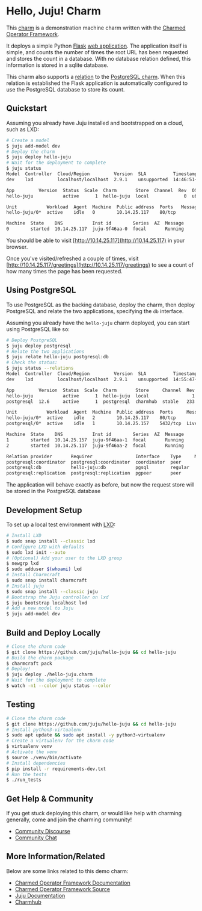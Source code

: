 # Hello, Juju! Charm

This [charm](https://charmhub.io/hello-juju) is a demonstration machine charm
written with the [Charmed Operator Framework](https://github.com/canonical/operator).

It deploys a simple Python [Flask](https://flask.palletsprojects.com/en/2.0.x/)
[web application](https://github.com/juju/hello-juju). The application itself is
simple, and counts the number of times the root URL has been requested and stores the
count in a database. With no database relation defined, this information is stored in
a sqlite database.

This charm also supports a [relation](https://juju.is/docs/sdk/relations) to the
[PostgreSQL charm](https://charmhub.io/postgresql). When this relation is established
the Flask application is automatically configured to use the PostgreSQL database
to store its count.

## Quickstart

Assuming you already have Juju installed and bootstrapped on a cloud, such as LXD:

```bash
# Create a model
$ juju add-model dev
# Deploy the charm
$ juju deploy hello-juju
# Wait for the deployment to complete
$ juju status
Model  Controller  Cloud/Region         Version  SLA          Timestamp
dev    lxd         localhost/localhost  2.9.1    unsupported  14:46:51+01:00

App         Version  Status  Scale  Charm       Store  Channel  Rev  OS      Message
hello-juju           active      1  hello-juju  local             0  ubuntu

Unit           Workload  Agent  Machine  Public address  Ports   Message
hello-juju/0*  active    idle   0        10.14.25.117    80/tcp

Machine  State    DNS           Inst id        Series  AZ  Message
0        started  10.14.25.117  juju-9f46aa-0  focal       Running
```

You should be able to visit [http://10.14.25.117](http://10.14.25.117)
in your browser.

Once you've visited/refreshed a couple of times, visit
[http://10.14.25.117/greetings](http://10.14.25.117/greetings) to see a count
of how many times the page has been requested.

## Using PostgreSQL

To use PostgreSQL as the backing database, deploy the charm, then deploy PostgreSQL
and relate the two applications, specifying the `db` interface.

Assuming you already have the `hello-juju` charm deployed, you can start using
PostgreSQL like so:

```bash
# Deploy PostgreSQL
$ juju deploy postgresql
# Relate the two applications
$ juju relate hello-juju postgresql:db
# Check the status:
$ juju status --relations
Model  Controller  Cloud/Region         Version  SLA          Timestamp
dev    lxd         localhost/localhost  2.9.1    unsupported  14:55:47+01:00

App         Version  Status  Scale  Charm       Store     Channel  Rev  OS      Message
hello-juju           active      1  hello-juju  local                1  ubuntu
postgresql  12.6     active      1  postgresql  charmhub  stable   233  ubuntu  Live master (12.6)

Unit           Workload  Agent  Machine  Public address  Ports     Message
hello-juju/0*  active    idle   2        10.14.25.117    80/tcp
postgresql/0*  active    idle   1        10.14.25.157    5432/tcp  Live master (12.6)

Machine  State    DNS           Inst id        Series  AZ  Message
1        started  10.14.25.157  juju-9f46aa-1  focal       Running
2        started  10.14.25.117  juju-9f46aa-2  focal       Running

Relation provider       Requirer                Interface    Type     Message
postgresql:coordinator  postgresql:coordinator  coordinator  peer
postgresql:db           hello-juju:db           pgsql        regular
postgresql:replication  postgresql:replication  pgpeer       peer
```

The application will behave exactly as before, but now the request store will
be stored in the PostgreSQL database

## Development Setup

To set up a local test environment with [LXD](https://linuxcontainers.org/lxd/introduction/):

```bash
# Install LXD
$ sudo snap install --classic lxd
# Configure LXD with defaults
$ sudo lxd init --auto
# (Optional) Add your user to the LXD group
$ newgrp lxd
$ sudo adduser $(whoami) lxd
# Install Charmcraft
$ sudo snap install charmcraft
# Install juju
$ sudo snap install --classic juju
# Bootstrap the Juju controller on lxd
$ juju bootstrap localhost lxd
# Add a new model to Juju
$ juju add-model dev
```

## Build and Deploy Locally

```bash
# Clone the charm code
$ git clone https://github.com/juju/hello-juju && cd hello-juju
# Build the charm package
$ charmcraft pack
# Deploy!
$ juju deploy ./hello-juju.charm
# Wait for the deployment to complete
$ watch -n1 --color juju status --color
```

## Testing

```bash
# Clone the charm code
$ git clone https://github.com/juju/hello-juju && cd hello-juju
# Install python3-virtualenv
$ sudo apt update && sudo apt install -y python3-virtualenv
# Create a virtualenv for the charm code
$ virtualenv venv
# Activate the venv
$ source ./venv/bin/activate
# Install dependencies
$ pip install -r requirements-dev.txt
# Run the tests
$ ./run_tests
```

## Get Help & Community

If you get stuck deploying this charm, or would like help with charming
generally, come and join the charming community!

- [Community Discourse](https://discourse.charmhub.io)
- [Community Chat](https://chat.charmhub.io/charmhub/channels/creating-charmed-operators)

## More Information/Related

Below are some links related to this demo charm:

- [Charmed Operator Framework Documentation](https://juju.is/docs/sdk)
- [Charmed Operator Framework Source](https://github.com/canonical/operator)
- [Juju Documentation](https://juju.is/docs/olm)
- [Charmhub](https://charmhub.io)
